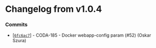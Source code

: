 # Changelog from v1.0.4
### Commits
* [[`6fc6ac7`](http://github.com/coda-it/gowebapp/commit/6fc6ac712335d4ec30f2a134a841df30bdaf8787)] - CODA-185 - Docker webapp-config param (#52) (Oskar Szura)